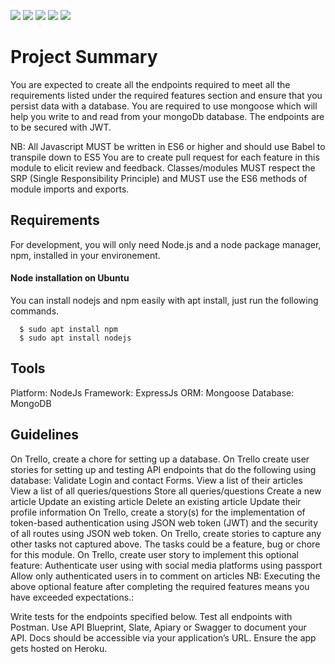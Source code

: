 ![](<https://img.shields.io/badge/Coverage-67%25-5A7302.svg?prefix=![](https://img.shields.io/badge/Coverage-77%25-5A7302.svg?prefix=$coverage$))>)
![](<https://img.shields.io/badge/Statements-66%25-5A7302.svg?style=flat&logo=kotlin&logoColor=white&color=blue&prefix=![](https://img.shields.io/badge/Coverage-79%25-5A7302.svg?style=flat&logo=kotlin&logoColor=white&color=blue&prefix=$statements$))>)
![](<https://img.shields.io/badge/Branches-59%25-F2E96B.svg?style=social&logo=ktor&logoColor=black&color=red&prefix=![branches](https://img.shields.io/badge/Branches-59%25-F2E96B.svg?style=social&logo=ktor&logoColor=black&color=red&prefix=![](https://img.shields.io/badge/Coverage-56%25-F2E96B.svg?style=social&logo=ktor&logoColor=black&color=red&prefix=$branches$))>)
![](<https://img.shields.io/badge/Functions-76%25-5A7302.svg?prefix=![functions](https://img.shields.io/badge/Functions-76%25-5A7302.svg?prefix=![](https://img.shields.io/badge/Coverage-95%25-83A603.svg?prefix=$functions$))>)
![](<https://img.shields.io/badge/Lines-66%25-5A7302.svg?prefix=![](https://img.shields.io/badge/Coverage-79%25-5A7302.svg?prefix=$lines$))>)

# Project Summary

You are expected to create all the endpoints required to meet all the requirements listed under the required features section and ensure that you persist data with a database. You are required to use mongoose which will help you write to and read from your mongoDb database. The endpoints are to be secured with JWT.

NB: All Javascript MUST be written in ES6 or higher and should use Babel to transpile down to ES5 You are to create pull request for each feature in this module to elicit review and feedback. Classes/modules MUST respect the SRP (Single Responsibility Principle) and MUST use the ES6 methods of module imports and exports.

## Requirements

For development, you will only need Node.js and a node package manager, npm, installed in your environement.

#### Node installation on Ubuntu

You can install nodejs and npm easily with apt install, just run the following commands.

      $ sudo apt install npm
      $ sudo apt install nodejs

## Tools

Platform: NodeJs
Framework: ExpressJs
ORM: Mongoose
Database: MongoDB

## Guidelines

On Trello, create a chore for setting up a database.
On Trello create user stories for setting up and testing API endpoints that do the following using database:
Validate Login and contact Forms.
View a list of their articles
View a list of all queries/questions
Store all queries/questions
Create a new article
Update an existing article
Delete an existing article
Update their profile information
On Trello, create a story(s) for the implementation of token-based authentication using JSON web token (JWT) and the security of all routes using JSON web token.
On Trello, create stories to capture any other tasks not captured above. The tasks could be a feature, bug or chore for this module.
On Trello, create user story to implement this optional feature:
Authenticate user using with social media platforms using passport
Allow only authenticated users in to comment on articles
NB: Executing the above optional feature after completing the required features means you have exceeded expectations.:

Write tests for the endpoints specified below.
Test all endpoints with Postman.
Use API Blueprint, Slate, Apiary or Swagger to document your API. Docs should be accessible via your application’s URL.
Ensure the app gets hosted on Heroku.
